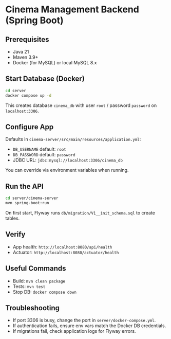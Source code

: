 # Cinema Management Backend (Spring Boot)

## Prerequisites
- Java 21
- Maven 3.9+
- Docker (for MySQL) or local MySQL 8.x

## Start Database (Docker)
```bash
cd server
docker compose up -d
```

This creates database `cinema_db` with user `root` / password `password` on `localhost:3306`.

## Configure App
Defaults in `cinema-server/src/main/resources/application.yml`:
- `DB_USERNAME` default: `root`
- `DB_PASSWORD` default: `password`
- JDBC URL: `jdbc:mysql://localhost:3306/cinema_db`

You can override via environment variables when running.

## Run the API
```bash
cd server/cinema-server
mvn spring-boot:run
```

On first start, Flyway runs `db/migration/V1__init_schema.sql` to create tables.

## Verify
- App health: `http://localhost:8080/api/health`
- Actuator: `http://localhost:8080/actuator/health`

## Useful Commands
- Build: `mvn clean package`
- Tests: `mvn test`
- Stop DB: `docker compose down`

## Troubleshooting
- If port 3306 is busy, change the port in `server/docker-compose.yml`.
- If authentication fails, ensure env vars match the Docker DB credentials.
- If migrations fail, check application logs for Flyway errors.


